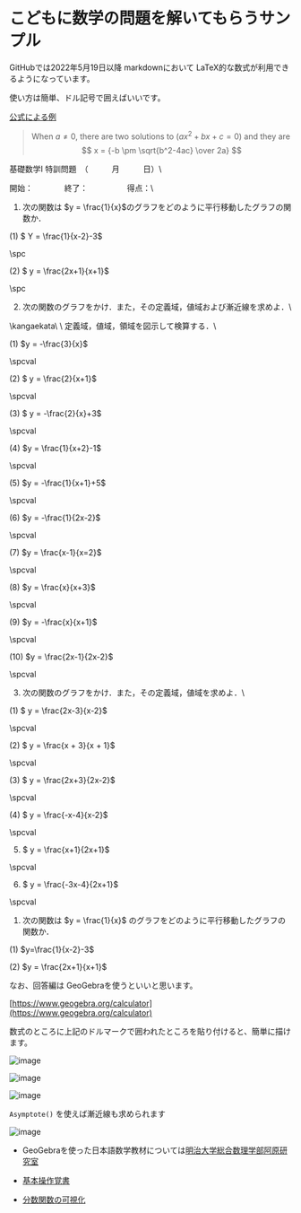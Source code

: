 # こどもに数学の問題を解いてもらうサンプル

GitHubでは2022年5月19日以降 markdownにおいて LaTeX的な数式が利用できるようになっています。

使い方は簡単、ドル記号で囲えばいいです。

[公式による例](https://github.blog/2022-05-19-math-support-in-markdown/)

> When $a \ne 0$, there are two solutions to $(ax^2 + bx + c = 0)$ and they are 
$$ x = {-b \pm \sqrt{b^2-4ac} \over 2a} $$


基礎数学I 特訓問題　（　　　月　　　日）\\

開始：　　　　終了：　　　　　得点：\\

1. 次の関数は $y = \frac{1}{x}$のグラフをどのように平行移動したグラフの関数か．


(1) $ Y = \frac{1}{x-2}-3$

\spc

(2) $ y = \frac{2x+1}{x+1}$

\spc

2. 次の関数のグラフをかけ．また，その定義域，値域および漸近線を求めよ．\\

\kangaekata\ \ 
定義域，値域，領域を図示して検算する．\\

(1) $y = -\frac{3}{x}$

\spcval

(2) $ y = \frac{2}{x+1}$

\spcval

(3) $ y = -\frac{2}{x}+3$

\spcval

(4) $y = \frac{1}{x+2}-1$

\spcval

(5) $y = -\frac{1}{x+1}+5$

\spcval

(6) $y = -\frac{1}{2x-2}$

\spcval

(7) $y = \frac{x-1}{x=2}$

\spcval

(8) $y = \frac{x}{x+3}$

\spcval

(9) $y = -\frac{x}{x+1}$

\spcval

(10) $y = \frac{2x-1}{2x-2}$

\spcval

3. 次の関数のグラフをかけ．また，その定義域，値域を求めよ．\\

(1) $ y = \frac{2x-3}{x-2}$

\spcval

(2) $ y = \frac{x + 3}{x + 1}$

\spcval


(3) $ y = \frac{2x+3}{2x-2}$

\spcval

(4) $ y = \frac{-x-4}{x-2}$

\spcval

5) $ y = \frac{x+1}{2x+1}$


\spcval


6) $ y = \frac{-3x-4}{2x+1}$

\spcval

1. 次の関数は $y = \frac{1}{x}$ のグラフをどのように平行移動したグラフの関数か．

(1) $y=\frac{1}{x-2}-3$

(2) $y = \frac{2x+1}{x+1}$


なお、回答編は GeoGebraを使うといいと思います。

[https://www.geogebra.org/calculator](https://www.geogebra.org/calculator)

数式のところに上記のドルマークで囲われたところを貼り付けると、簡単に描けます。

![image](https://github.com/kaitas/math-assignments/assets/5110708/0c822dba-58de-4876-bccc-f75e4cabb8e7)

![image](https://github.com/kaitas/math-assignments/assets/5110708/2d41fd7f-8325-4aaf-b1e0-3da27ef144e1)

![image](https://github.com/kaitas/math-assignments/assets/5110708/df185ac3-26cc-409a-9e7f-cab9fd07279a)

`Asymptote()` を使えば漸近線も求められます

![image](https://github.com/kaitas/math-assignments/assets/5110708/8622aaf4-b98e-44c6-afee-acd4b8a7dad2)


- GeoGebraを使った日本語数学教材については[明治大学総合数理学部阿原研究室](http://www.aharalab.sakura.ne.jp/geogebra/index.php)

- [基本操作覚書](https://usidesu.hatenablog.com/entry/2020/01/01/000000)

- [分数関数の可視化](https://www.geogebra.org/m/VK8XHfRv)
